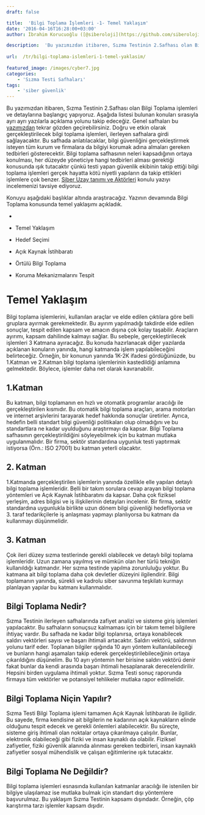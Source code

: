 ```yaml
---
draft: false

title:  'Bilgi Toplama İşlemleri -1- Temel Yaklaşım'
date: '2016-04-16T16:28:00+03:00'
author: İbrahim Korucuoğlu ([@siberoloji](https://github.com/siberoloji))

description:  'Bu yazımızdan itibaren, Sızma Testinin 2.Safhası olan Bilgi Toplama işlemleri ve detaylarına başlangıç yapıyoruz. Aşağıda listesi bulunan konuları sırasıyla ayrı ayrı yazılarla açıklama yolunu takip edeceğiz. ' 
 
url:  /tr/bilgi-toplama-islemleri-1-temel-yaklasim/
 
featured_image: /images/cyber7.jpg
categories:
    - 'Sızma Testi Safhaları'
tags:
    - 'siber güvenlik'
---
```



Bu yazımızdan itibaren, Sızma Testinin 2.Safhası olan Bilgi Toplama işlemleri ve detaylarına başlangıç yapıyoruz. Aşağıda listesi bulunan konuları sırasıyla ayrı ayrı yazılarla açıklama yolunu takip edeceğiz. Genel safhaları bu <a href="https://www.siberoloji.com/sizma-testi-safhalari-nelerdir/" data-type="post" data-id="1049" target="_blank" rel="noreferrer noopener">yazımızdan</a> tekrar gözden geçirebilirsiniz. Doğru ve etkin olarak gerçekleştirilecek bilgi toplama işlemleri, ilerleyen safhalara girdi sağlayacaktır. Bu safhada anlatılacaklar, bilgi güvenliğini gerçekleştirmek isteyen tüm kurum ve firmalara da bilgiyi korumak adına almaları gereken tedbirleri gösterecektir. Bilgi toplama safhasının neleri kapsadığının ortaya konulması, her düzeyde yöneticiye hangi tedbirleri alması gerektiği konusunda ışık tutacaktır çünkü  testi yapan güvenlik ekibinin takip ettiği bilgi toplama işlemleri gerçek hayatta kötü niyetli yapıların da takip ettikleri işlemlere çok benzer. <a href="https://www.siberoloji.com/siber-uzay-tanimi-ve-aktorleri/" data-type="post" data-id="1058" target="_blank" rel="noreferrer noopener">Siber Uzay tanımı ve Aktörleri</a> konulu yazıyı incelemenizi tavsiye ediyoruz.



Konuyu aşağıdaki başlıklar altında araştıracağız. Yazının devamında Bilgi Toplama konusunda temel yaklaşımı açıkladık.


* 
* Temel Yaklaşım

* Hedef Seçimi

* Açık Kaynak İstihbaratı

* Örtülü Bilgi Toplama

* Koruma Mekanizmalarını Tespit




# Temel Yaklaşım



Bilgi toplama işlemlerini, kullanılan araçlar ve elde edilen çıktılara göre belli gruplara ayırmak gerekmektedir. Bu ayırım yapılmadığı takdirde elde edilen sonuçlar, tespit edilen kapsam ve amacın dışına çok kolay taşabilir. Araçların ayırımı, kapsam dahilinde kalmayı sağlar. Bu sebeple, gerçekleştirilecek işlemleri 3 Katmana ayıracağız. Bu konuda hazırlanacak diğer yazılarda açıklanan konuların yanında, hangi katmanda işlem yapılabileceğini belirteceğiz. Örneğin, bir konunun yanında 1K-2K ifadesi gördüğünüzde, bu 1.Katman ve 2.Katman bilgi toplama işlemlerinin kastedildiği anlamına gelmektedir. Böylece, işlemler daha net olarak kavranabilir.



## 1.Katman



Bu katman, bilgi toplamanın en hızlı ve otomatik programlar aracılığı ile gerçekleştirilen kısmıdır. Bu otomatik bilgi toplama araçları, arama motorları ve internet arşivlerini tarayarak hedef hakkında sonuçlar üretirler. Ayrıca, hedefin belli standart bilgi güvenliği politikaları olup olmadığını ve bu standartlara ne kadar uyulduğunu araştırmayı da kapsar. Bilgi Toplama safhasının gerçekleştirildiğini söyleyebilmek için bu katman mutlaka uygulanmalıdır. Bir firma, sektör standardına uygunluk testi yaptırmak istiyorsa (Örn.: ISO 27001) bu katman yeterli olacaktır.



## 2. Katman



1.Katmanda gerçekleştirilen işlemlerin yanında özellikle elle yapılan detaylı bilgi toplama işlemleridir. Belli bir takım sorulara cevap arayan bilgi toplama yöntemleri ve Açık Kaynak İstihbaratını da kapsar. Daha çok fiziksel yerleşim, adres bilgisi ve iş ilişkilerinin detayları incelenir. Bir firma, sektör standardına uygunlukla birlikte uzun dönem bilgi güvenliği hedefliyorsa ve 3. taraf tedarikçilerle iş anlaşması yapmayı planlıyorsa bu katmanı da kullanmayı düşünmelidir.



## 3. Katman



Çok ileri düzey sızma testlerinde gerekli olabilecek ve detaylı bilgi toplama işlemleridir. Uzun zamana yayılmış ve mümkün olan her türlü tekniğin kullanıldığı katmandır. Her sızma testinde yapılma zorunluluğu yoktur. Bu katmana ait bilgi toplama daha çok devletler düzeyini ilgilendirir. Bilgi toplamanın yanında, sürekli ve kadrolu siber savunma teşkilatı kurmayı planlayan yapılar bu katmanı kullanmalıdır.



## Bilgi Toplama Nedir?



Sızma Testinin ilerleyen safhalarında zafiyet analizi ve sisteme giriş işlemleri yapılacaktır. Bu safhaların sonuçsuz kalmaması için bir takım temel bilgilere ihtiyaç vardır. Bu safhada ne kadar bilgi toplanırsa, ortaya konabilecek saldırı vektörleri sayısı ve başarı ihtimali artacaktır. Saldırı vektörü, saldırının yolunu tarif eder. Toplanan bilgiler ışığında 10 ayrı yöntem kullanılabileceği ve bunların hangi aşamaları takip ederek gerçekleştirilebileceğinin ortaya çıkarıldığını düşünelim. Bu 10 ayrı yöntemin her birisine saldırı vektörü denir fakat bunlar da kendi arasında başarı ihtimali hesaplanarak derecelendirilir. Hepsini birden uygulama ihtimali yoktur. Sızma Testi sonuç raporunda firmaya tüm vektörler ve potansiyel tehlikeler mutlaka rapor edilmelidir.



## Bilgi Toplama Niçin Yapılır?



Sızma Testi Bilgi Toplama işlemi tamamen Açık Kaynak İstihbaratı ile ilgilidir. Bu sayede, firma kendisine ait bilgilerin ne kadarının açık kaynakların elinde olduğunu tespit edecek ve gerekli önlemleri alabilecektir. Bu süreçte, sisteme giriş ihtimali olan noktalar ortaya çıkarılmaya çalışılır. Bunlar, elektronik olabileceği gibi fiziki ve insan kaynaklı da olabilir. Fiziksel zafiyetler, fiziki güvenlik alanında alınması gereken tedbirleri, insan kaynaklı zafiyetler sosyal mühendislik ve çalışan eğitimlerine ışık tutacaktır.



## Bilgi Toplama Ne Değildir?



Bilgi toplama işlemleri esnasında kullanılan katmanlar aracılığı ile istenilen bir bilgiye ulaşılamaz ise mutlaka bulmak için standart dışı yöntemlere başvurulmaz. Bu yaklaşım Sızma Testinin kapsamı dışındadır. Örneğin, çöp karıştırma tarzı işlemler kapsam dışıdır.

